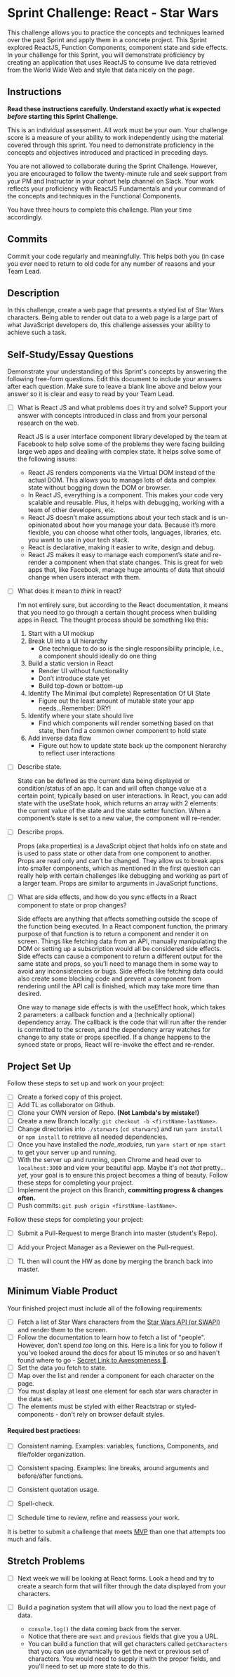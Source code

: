 # Sprint Challenge: React - Star Wars

This challenge allows you to practice the concepts and techniques learned over the past Sprint and apply them in a concrete project. This Sprint explored ReactJS, Function Components, component state and side effects. In your challenge for this Sprint, you will demonstrate proficiency by creating an application that uses ReactJS to consume live data retrieved from the World Wide Web and style that data nicely on the page.

## Instructions

**Read these instructions carefully. Understand exactly what is expected _before_ starting this Sprint Challenge.**

This is an individual assessment. All work must be your own. Your challenge score is a measure of your ability to work independently using the material covered through this sprint. You need to demonstrate proficiency in the concepts and objectives introduced and practiced in preceding days.

You are not allowed to collaborate during the Sprint Challenge. However, you are encouraged to follow the twenty-minute rule and seek support from your PM and Instructor in your cohort help channel on Slack. Your work reflects your proficiency with ReactJS Fundamentals and your command of the concepts and techniques in the Functional Components.

You have three hours to complete this challenge. Plan your time accordingly.

## Commits

Commit your code regularly and meaningfully. This helps both you (in case you ever need to return to old code for any number of reasons and your Team Lead.

## Description

In this challenge, create a web page that presents a styled list of Star Wars characters. Being able to render out data to a web page is a large part of what JavaScript developers do, this challenge assesses your ability to achieve such a task.

## Self-Study/Essay Questions

Demonstrate your understanding of this Sprint's concepts by answering the following free-form questions. Edit this document to include your answers after each question. Make sure to leave a blank line above and below your answer so it is clear and easy to read by your Team Lead.

- [ ] What is React JS and what problems does it try and solve? Support your answer with concepts introduced in class and from your personal research on the web.

  React JS is a user interface component library developed by the team at Facebook to help solve some of the problems they were facing building large web apps and dealing with complex state. It helps solve some of the following issues: 
  - React JS renders components via the Virtual DOM instead of the actual DOM. This allows you to manage lots of data and complex state without bogging down the DOM or browser. 
  - In React JS, everything is a component. This makes your code very scalable and reusable. Plus, it helps with debugging, working with a team of other developers, etc. 
  - React JS doesn’t make assumptions about your tech stack and is un-opinionated about how you manage your data. Because it’s more flexible, you can choose what other tools, languages, libraries, etc. you want to use in your tech stack. 
  - React is declarative, making it easier to write, design and debug. 
  - React JS makes it easy to manage each component’s state and re-render a component when that state changes. This is great for web apps that, like Facebook, manage huge amounts of data that should change when users interact with them. 


- [ ] What does it mean to _think_ in react?

  I’m not entirely sure, but according to the React documentation, it means that you need to go through a certain thought process when building apps in React. The thought process should be something like this: 

  1. Start with a UI mockup 
  2. Break UI into a UI hierarchy
      - One technique to do so is the single responsibility principle, i.e., a component should ideally do one thing
  3. Build a static version in React
      - Render UI without functionality
      - Don’t introduce state yet
      - Build top-down or bottom-up
  4. Identify The Minimal (but complete) Representation Of UI State
      - Figure out the least amount of mutable state your app needs...Remember: DRY!
  5. Identify where your state should live
      - Find which components will render something based on that state, then find a common owner component to hold state
  6. Add inverse data flow	
      - Figure out how to update state back up the component hierarchy to reflect user interactions 


- [ ] Describe state.

  State can be defined as the current data being displayed or condition/status of an app. It can and will often change value at a certain point, typically based on user interactions. In React, you can add state with the useState hook, which returns an array with 2 elements: the current value of the state and the state setter function. When a component’s state is set to a new value, the component will re-render. 

- [ ] Describe props.

  Props (aka properties) is a JavaScript object that holds info on state and is used to pass state or other data from one component to another. Props are read only and can’t be changed. They allow us to break apps into smaller components, which as mentioned in the first question can really help with certain challenges like debugging and working as part of a larger team. Props are similar to arguments in JavaScript functions. 

- [ ] What are side effects, and how do you sync effects in a React component to state or prop changes?

  Side effects are anything that affects something outside the scope of the function being executed. In a React component function, the primary purpose of that function is to return a component and render it on screen. Things like fetching data from an API, manually manipulating the DOM or setting up a subscription would all be considered side effects. Side effects can cause a component to return a different output for the same state and props, so you’ll need to manage them in some way to avoid any inconsistencies or bugs. Side effects like fetching data could also create some blocking code and prevent a component from rendering until the API call is finished, which may take more time than desired. 
  
  One way to manage side effects is with the useEffect hook, which takes 2 parameters: a callback function and a (technically optional) dependency array. The callback is the code that will run after the render is committed to the screen, and the dependency array watches for change to any state or props specified. If a change happens to the synced state or props, React will re-invoke the effect and re-render. 

## Project Set Up

Follow these steps to set up and work on your project:

- [ ] Create a forked copy of this project.
- [ ] Add TL as collaborator on Github.
- [ ] Clone your OWN version of Repo. **(Not Lambda's by mistake!)**
- [ ] Create a new Branch locally: `git checkout -b <firstName-lastName>`.
- [ ] Change directories into `./starwars` (`cd starwars`) and run `yarn install` or `npm install` to retrieve all needed dependencies.
- [ ] Once you have installed the _node_modules_, run `yarn start` or `npm start` to get your server up and running.
- [ ] With the server up and running, open Chrome and head over to `localhost:3000` and view your beautiful app. Maybe it's not _that_ pretty... _yet_, your goal is to ensure this project becomes a thing of beauty.
Follow these steps for completing your project.
- [ ] Implement the project on this Branch, **committing progress & changes often.**
- [ ] Push commits: `git push origin <firstName-lastName>`.

Follow these steps for completing your project:

- [ ] Submit a Pull-Request to merge <firstName-lastName> Branch into master (student's  Repo).
- [ ] Add your Project Manager as a Reviewer on the Pull-request.
- [ ] TL then will count the HW as done by merging the branch back into master.


## Minimum Viable Product

Your finished project must include all of the following requirements:

- [ ] Fetch a list of Star Wars characters from the [Star Wars API (or SWAPI)](https://swapi.co/) and render them to the screen. 
- [ ] Follow the documentation to learn how to fetch a list of "people". However, don't spend _too_ long on this. Here is a link for you to follow if you've looked around the docs for about 15 minutes or so and haven't found where to go - [Secret Link to Awesomeness 🤫](https://swapi.co/documentation#people).
- [ ] Set the data you fetch to state.
- [ ] Map over the list and render a component for each character on the page.
- [ ] You must display at least one element for each star wars character in the data set.
- [ ] The elements must be styled with either Reactstrap or styled-components - don't rely on browser default styles.

#### Required best practices:

- [ ] Consistent naming. Examples: variables, functions, Components, and file/folder organization.
- [ ] Consistent spacing. Examples: line breaks, around arguments and before/after functions.
- [ ] Consistent quotation usage.
- [ ] Spell-check.
- [ ] Schedule time to review, refine and reassess your work.


It is better to submit a challenge that meets [MVP](https://en.wikipedia.org/wiki/Minimum_viable_product) than one that attempts too much and fails.

## Stretch Problems
- [ ] Next week we will be looking at React forms. Look a head and try to create a search form that will filter through the data displayed from your characters. 

- [ ] Build a pagination system that will allow you to load the next page of data.
  - `console.log()` the data coming back from the server.
  - Notice that there are `next` and `previous` fields that give you a URL.
  - You can build a function that will get characters called `getCharacters` that you can use dynamically to get the next or previous set of characters. You would need to supply it with the proper fields, and you'll need to set up more state to do this.

<!--
- [ ] Build another app from scratch that looks very similar to this one. Inside of your main `App` component fetch some data in this same fashion from this url `https://dog.ceo/dog-api/#all` you'll have to follow the documentation at that website and figure out how to change up the code you've seen here in this Star Wars app in order to properly fetch the data and store it on Component State.
-->
